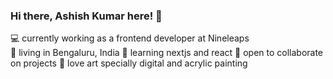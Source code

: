 ### Hi there, Ashish Kumar here! 👋

:computer: currently working as a frontend developer at Nineleaps  
:house_with_garden: living in Bengaluru, India
:closed_book: learning nextjs and react
:open_hands: open to collaborate on projects
:art: love art specially digital and acrylic painting


